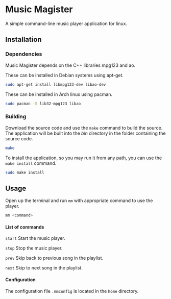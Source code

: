 # Music Magister

A simple command-line music player application for linux.

## Installation

### Dependencies

Music Magister depends on the C++ libraries mpg123 and ao.

These can be installed in Debian systems using apt-get.
```bash
sudo apt-get install libmpg123-dev libao-dev
```

These can be installed in Arch linux using pacman.
```bash
sudo pacman -S lib32-mpg123 libao
```

### Building

Download the source code and use the `make` command to build the source. The application will be built into the *bin* directory in the folder containing the source code.
```bash
make
```

To install the application, so you may run it from any path, you can use the `make install` command.
```bash
sudo make install
```


## Usage

Open up the terminal and run `mm` with appropriate command to use the player.
```bash
mm <command>
```

#### List of commands

`start`
Start the music player.

`stop`
Stop the music player.

`prev`
Skip back to previous song in the playlist.

`next`
Skip to next song in the playlist.

#### Configuration

The configuration file `.mmconfig` is located in the `home` directory.
